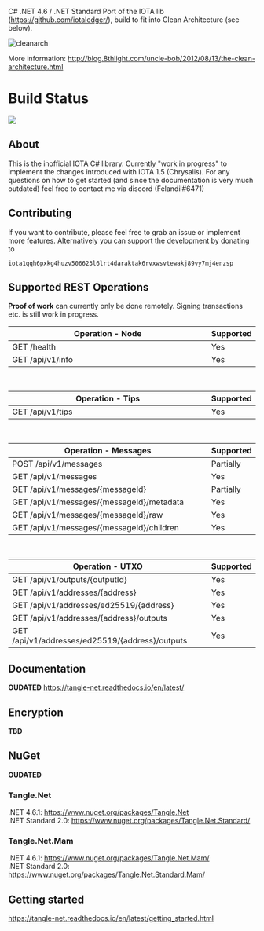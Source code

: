 C# .NET 4.6 / .NET Standard Port of the IOTA lib (https://github.com/iotaledger/), build to fit into Clean Architecture (see below).

![cleanarch](http://i.imgur.com/WkBAATy.png)

More information:
http://blog.8thlight.com/uncle-bob/2012/08/13/the-clean-architecture.html

# Build Status 

<img src="https://felandilprojects.visualstudio.com/_apis/public/build/definitions/8112d254-cde8-46da-add3-75cab5fb802c/1/badge"/>

## About

This is the inofficial IOTA C# library. Currently "work in progress" to implement the changes introduced with IOTA 1.5 (Chrysalis). For any questions on how to get started (and since the documentation is very much outdated) feel free to contact me via discord (Felandil#6471)

## Contributing

If you want to contribute, please feel free to grab an issue or implement more features. Alternatively you can support the development by donating to
```
iota1qqh6pxkg4huzv506623l6lrt4daraktak6rvxwsvtewakj89vy7mj4enzsp
```
## Supported REST Operations

**Proof of work** can currently only be done remotely. Signing transactions etc. is still work in progress.

| Operation - Node<img width=300/>		 			   | Supported       | 
| ------------------------------------------------ | --------------- | 
| GET /health					 				   | Yes		     |
| GET /api/v1/info					 			   | Yes             |		

<br/>

| Operation - Tips<img width=300/>					 				   | Supported       | 
| ------------------------------------------------ | --------------- | 	
| GET /api/v1/tips					 			   | Yes			 |	

<br/>

| Operation - Messages<img width=270/>			 				   | Supported       | 
| ------------------------------------------------ | --------------- | 	
| POST /api/v1/messages				 | Partially			   | 			
| GET /api/v1/messages						 | Yes             | 			
| GET /api/v1/messages/{messageId}			 | Partially	           |  
| GET /api/v1/messages/{messageId}/metadata						 | Yes	| 	
| GET /api/v1/messages/{messageId}/raw			 | Yes             | 		
| GET /api/v1/messages/{messageId}/children					 | Yes  |

<br/>

| Operation - UTXO<img width=295/>				 				   | Supported       | 
| ------------------------------------------------ | --------------- | 	
| GET /api/v1/outputs/{outputId}				 			   | Yes			 |	
| GET /api/v1/addresses/{address}				 			   | Yes			 |	
| GET /api/v1/addresses/ed25519/{address}				 			   | Yes			 |	
| GET /api/v1/addresses/{address}/outputs				 			   | Yes			 |	
| GET /api/v1/addresses/ed25519/{address}/outputs				 			   | Yes			 |	

## Documentation

**OUDATED** https://tangle-net.readthedocs.io/en/latest/


## Encryption

**TBD**

## NuGet

**OUDATED** 

### Tangle.Net
.NET 4.6.1: https://www.nuget.org/packages/Tangle.Net <br>
.NET Standard 2.0: https://www.nuget.org/packages/Tangle.Net.Standard/

### Tangle.Net.Mam
.NET 4.6.1: https://www.nuget.org/packages/Tangle.Net.Mam/ <br>
.NET Standard 2.0: https://www.nuget.org/packages/Tangle.Net.Standard.Mam/

## Getting started

https://tangle-net.readthedocs.io/en/latest/getting_started.html

